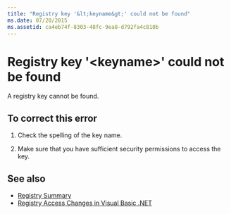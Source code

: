 ```yaml
---
title: "Registry key '&lt;keyname&gt;' could not be found"
ms.date: 07/20/2015
ms.assetid: ca4eb74f-8303-48fc-9ea8-d792fa4c810b
---
```

# Registry key '&lt;keyname&gt;' could not be found
A registry key cannot be found.  
  
## To correct this error  
  
1.  Check the spelling of the key name.  
  
2.  Make sure that you have sufficient security permissions to access the key.  
  
## See also
- [Registry Summary](../../visual-basic/language-reference/keywords/registry-summary.md)
- [Registry Access Changes in Visual Basic .NET](https://msdn.microsoft.com/library/b58f7687-f4db-448a-a865-07f62fd16fb2)
